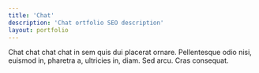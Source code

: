 ```yaml
---
title: 'Chat'
description: 'Chat ortfolio SEO description'
layout: portfolio
---
```


Chat chat chat chat in sem quis dui placerat ornare. Pellentesque odio nisi, euismod in, pharetra a, ultricies in, diam. Sed arcu. Cras consequat.
